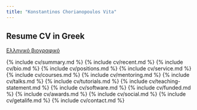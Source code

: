 ```yaml
---
title: "Konstantinos Chorianopoulos Vita" 
---
```


## Resume CV in Greek

[Ελληνικό βιογραφικό](https://cv.epidro.me/gr/resume.pdf)

{% include cv/summary.md %}
{% include cv/recent.md %}
{% include cv/bio.md %}
{% include cv/positions.md %}
{% include cv/service.md %}
{% include cv/courses.md %}
{% include cv/mentoring.md %}
{% include cv/talks.md %}
{% include cv/tutorials.md %}
{% include cv/teaching-statement.md %}
{% include cv/software.md %}
{% include cv/funded.md %}
{% include cv/awards.md %}
{% include cv/social.md %}
{% include cv/getalife.md %}
{% include cv/contact.md %}
